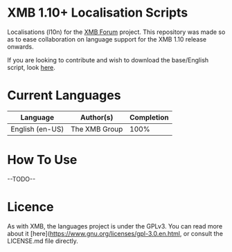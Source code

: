# XMB 1.10+ Localisation Scripts
Localisations (l10n) for the [XMB Forum](http://xmbforum2.com) project.
This repository was made so as to ease collaboration on language support for the XMB 1.10 release onwards.

If you are looking to contribute and wish to download the base/English script, look [here](https://github.com/miqrogroove/xmb/blob/master/lang/English.lang.php).

# Current Languages
| Language | Author(s) | Completion |
| - | - | - |
| English (en-US) | The XMB Group | 100% |

# How To Use
--TODO--

# Licence
As with XMB, the languages project is under the GPLv3. You can read more about it [here](https://www.gnu.org/licenses/gpl-3.0.en.html, or consult the LICENSE.md file directly.
